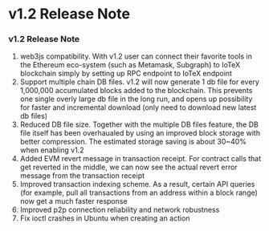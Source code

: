 # v1.2 Release Note

### v1.2 Release Note
1. web3js compatibility. With v1.2 user can connect their favorite tools in the
Ethereum eco-system (such as Metamask, Subgraph) to IoTeX blockchain simply by
setting up RPC endpoint to IoTeX endpoint
2. Support multiple chain DB files. v1.2 will now generate 1 db file for every 
1,000,000 accumulated blocks added to the blockchain. This prevents one single
overly large db file in the long run, and opens up possibility for faster and
incremental download (only need to download new latest db files)
3. Reduced DB file size. Together with the multiple DB files feature, the DB file
itself has been overhaualed by using an improved block storage with better
compression. The estimated storage saving is about 30~40% when enabling v1.2
4. Added EVM revert message in transaction receipt. For contract calls that get
reverted in the middle, we can now see the actual revert error message from the
transaction receipt
5. Improved transaction indexing scheme. As a result, certain API queries (for
example, pull all transactions from an address within a block range) now get a
much faster response
6. Improved p2p connection reliability and network robustness
7. Fix ioctl crashes in Ubuntu when creating an action
